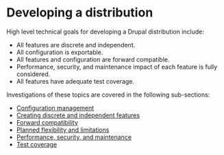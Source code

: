 # Developing a distribution

High level technical goals for developing a Drupal distribution include:

* All features are discrete and independent.
* All configuration is exportable.
* All features and configuration are forward compatible.
* Performance, security, and maintenance impact of each feature is fully considered.
* All features have adequate test coverage.

Investigations of these topics are covered in the following sub-sections:

* [Configuration management](configuration_management.md)
* [Creating discrete and independent features](creating_discrete_and_independent_features.md)
* [Forward compatibility](forward_compatbility.md)
* [Planned flexibility and limitations](planned_flexibility_and_limitations.md)
* [Performance, security, and maintenance](performance,_security,_and_maintenance.md)
* [Test coverage](test_coverage.md)